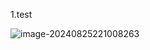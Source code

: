 1.test

![image-20240825221008263](C:/Users/ZOOWEMAMA/AppData/Roaming/Typora/typora-user-images/image-20240825221008263.png)